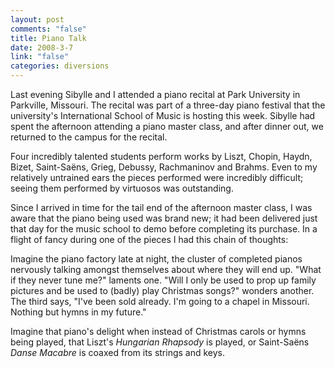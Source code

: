 ```yaml
--- 
layout: post
comments: "false"
title: Piano Talk
date: 2008-3-7
link: "false"
categories: diversions
---
```

Last evening Sibylle and I attended a piano recital at Park University in Parkville, Missouri.  The recital was part of a three-day piano festival that the university's International School of Music is hosting this week.  Sibylle had spent the afternoon attending a piano master class, and after dinner out, we returned to the campus for the recital.

Four incredibly talented students perform works by Liszt, Chopin, Haydn, Bizet, Saint-Saëns, Grieg, Debussy, Rachmaninov and Brahms.  Even to my relatively untrained ears the pieces performed were incredibly difficult; seeing them performed by virtuosos was outstanding.

Since I arrived in time for the tail end of the afternoon master class, I was aware that the piano being used was brand new; it had been delivered just that day for the music school to demo before completing its purchase.  In a flight of fancy during one of the pieces I had this chain of thoughts:

Imagine the piano factory late at night, the cluster of completed pianos nervously talking amongst themselves about where they will end up.  "What if they never tune me?" laments one.  "Will I only be used to prop up family pictures and be used to (badly) play Christmas songs?" wonders another.  The third says, "I've been sold already.  I'm going to a chapel in Missouri.  Nothing but hymns in my future."

Imagine that piano's delight when instead of Christmas carols or hymns being played, that Liszt's <em>Hungarian Rhapsody</em> is played, or Saint-Saëns <em>Danse Macabre</em> is coaxed from its strings and keys.

